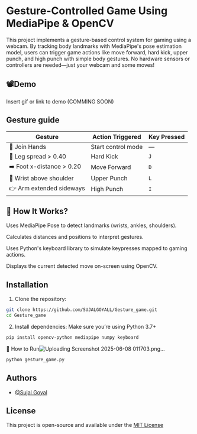
# Gesture-Controlled Game Using MediaPipe & OpenCV

This project implements a gesture-based control system for gaming using a webcam. By tracking body landmarks with MediaPipe's pose estimation model, users can trigger game actions like move forward, hard kick, upper punch, and high punch with simple body gestures. No hardware sensors or controllers are needed—just your webcam and some moves!




## 📽️Demo

Insert gif or link to demo (COMMING SOON)


## Gesture guide

| Gesture                   | Action Triggered   | Key Pressed |
| ------------------------- | ------------------ | ----------- |
| 🤝 Join Hands             | Start control mode | —           |
| 🦵 Leg spread > 0.40      | Hard Kick          | `J`         |
| ➡️ Foot x-distance > 0.20 | Move Forward       | `D`         |
| 🙌 Wrist above shoulder   | Upper Punch        | `L`         |
| 👉 Arm extended sideways  | High Punch         | `I`         |

## 🧠 How It Works?

Uses MediaPipe Pose to detect landmarks (wrists, ankles, shoulders).

Calculates distances and positions to interpret gestures.

Uses Python's keyboard library to simulate keypresses mapped to gaming actions.

Displays the current detected move on-screen using OpenCV.
## Installation

1. Clone the repository:
```bash
git clone https://github.com/SUJALGOYALL/Gesture_game.git
cd Gesture_game
```

2. Install dependencies:
Make sure you’re using Python 3.7+
```bash
pip install opencv-python mediapipe numpy keyboard
```
🚀 How to Run![Uploading Screenshot 2025-06-08 011703.png…]()

```bash
python gesture_game.py
```
## Authors

- [@Sujal Goyal](https://github.com/SUJALGOYALL)


## License
This project is open-source and available under the
[MIT License](https://choosealicense.com/licenses/mit/)

